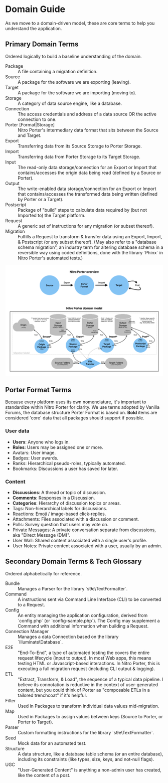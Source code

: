 # Domain Guide

As we move to a domain-driven model, these are core terms to help you understand the application.

## Primary Domain Terms

Ordered logically to build a baseline understanding of the domain.

<dt>Package</dt>
<dd>A file containing a migration definition.</dd>

<dt>Source</dt>
<dd>A package for the software we are exporting (leaving).</dd>

<dt>Target</dt>
<dd>A package for the software we are importing (moving to).</dd>

<dt>Storage</dt>
<dd>A category of data source engine, like a database.</dd>

<dt>Connection</dt>
<dd>The access credentials and address of a data source OR the active connection to one.</dd>

<dt>Porter [Format|Storage]</dt>
<dd>Nitro Porter's intermediary data format that sits between the Source and Target.</dd>

<dt>Export</dt>
<dd>Transferring data from its Source Storage to Porter Storage.</dd>

<dt>Import</dt>
<dd>Transferring data from Porter Storage to its Target Storage.</dd>

<dt>Input</dt>
<dd>The read-only data storage/connection for an Export or Import that contains/accesses
the origin data being read (defined by a Source or Porter).</dd>

<dt>Output</dt>
<dd>The write-enabled data storage/connection for an Export or Import that contains/accesses
the transformed data being written (defined by Porter or a Target).</dd>

<dt>Postscript</dt>
<dd>Package of "build" steps to calculate data required by (but not Imported to) the Target platform.</dd>

<dt>Request</dt>
<dd>A generic set of instructions for any migration (or subset thereof).</dd>

<dt>Migration</dt>
<dd>Fulfills a Request to transform & transfer data using an Export, Import, & Postscript (or any subset thereof).
(May also refer to a "database schema migration", an industry term for altering database schema in a reversible way 
using coded definitions, done with the library `Phinx` in Nitro Porter's automated tests.)</dd>

![Domain Model diagram](assets/domain.png)

## Porter Format Terms

Because every platform uses its own nomenclature, it's important to standardize within Nitro Porter for clarity.
We use terms adopted by Vanilla Forums, the database structure Porter Format is based on. **Bold** items are considered 'core' data that all packages should support if possible.

### User data

- **Users**: Anyone who logs in.
- **Roles**: Users may be assigned one or more.
- Avatars: User image.
- Badges: User awards.
- Ranks: Hierarchical pseudo-roles, typically automated.
- Bookmarks: Discussions a user has saved for later.

### Content

- **Discussions**: A thread or topic of discussion.
- **Comments**: Responses in a Discussion.
- **Categories**: Hierarchy of discussion topics or areas.
- Tags: Non-hierarchical labels for discussions.
- Reactions: Emoji / image-based click-replies.
- Attachments: Files associated with a discussion or comment.
- Polls: Survey question that users may vote on.
- Private Messages: A private conversation separate from discussions, aka "Direct Message (DM)".
- User Wall: Shared content associated with a single user's profile.
- User Notes: Private content associated with a user, usually by an admin.

## Secondary Domain Terms & Tech Glossary

Ordered alphabetically for reference.

<dt>Bundle</dt>
<dd>Manages a Parser for the library `s9e\TextFormatter`.</dd>

<dt>Command</dt>
<dd>A instructions sent via Command Line Interface (CLI) to be converted to a Request.</dd>

<dt>Config</dt>
<dd>An entity managing the application configuration, derived from `config.php` (or `config-sample.php`).
The Config may supplement a Command with additional information when building a Request.</dd>

<dt>Connection Manager</dt>
<dd>Manages a data Connection based on the library `Illuminate\Database`.</dd>

<dt>E2E</dt>
<dd>"End-To-End", a type of automated testing the covers the entire request lifecycle (input to output). 
In most Web apps, this means testing HTML or Javascript-based interactions.
In Nitro Porter, this is executing a full migration request (including CLI output & logging).</dd>

<dt>ETL</dt>
<dd>"Extract, Transform, & Load", the sequence of a typical data pipeline.
I believe its connotation is reductive in the context of user-generated content,
but you could think of Porter as "composable ETLs in a tailored trenchcoat" if it's helpful.</dd>

<dt>Filter</dt>
<dd>Used in Packages to transform individual data values mid-migration.</dd>

<dt>Map</dt>
<dd>Used in Packages to assign values between keys (Source to Porter, or Porter to Target).</dd>

<dt>Parser</dt>
<dd>Custom formatting instructions for the library `s9e\TextFormatter`.</dd>

<dt>Seed</dt>
<dd>Mock data for an automated test.</dd>

<dt>Structure</dt>
<dd>A data structure, like a database table schema (or an entire database), including its constraints
(like types, size, keys, and not-null flags).</dd>

<dt>UGC</dt>
<dd>"User-Generated Content" is anything a non-admin user has created, like the content of a post.</dd>
